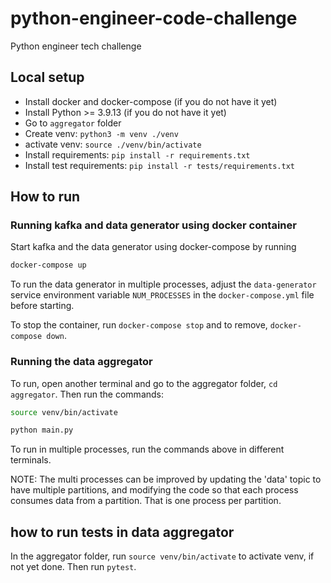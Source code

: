 # python-engineer-code-challenge

Python engineer tech challenge

## Local setup
- Install docker and docker-compose (if you do not have it yet)
- Install Python >= 3.9.13 (if you do not have it yet)
- Go to `aggregator` folder
- Create venv: ```python3 -m venv ./venv```
- activate venv: ````source ./venv/bin/activate````
- Install requirements: ```pip install -r requirements.txt```
- Install test requirements: ```pip install -r tests/requirements.txt```

## How to run

### Running kafka and data generator using docker container
Start kafka and the data generator using docker-compose by running

```bash
docker-compose up
```

To run the data generator in multiple processes, adjust the `data-generator` service environment variable `NUM_PROCESSES` in the `docker-compose.yml` file before starting.

To stop the container, run `docker-compose stop` and to remove, `docker-compose down`.

### Running the data aggregator
To run, open another terminal and go to the aggregator folder, `cd aggregator`. Then run the commands:

```bash
source venv/bin/activate

python main.py
```

To run in multiple processes, run the commands above in different terminals.

NOTE: The multi processes can be improved by updating the 'data' topic to have multiple partitions, and modifying the code so that each process consumes data from a partition. That is one process per partition.

## how to run tests in data aggregator

In the aggregator folder, run `source venv/bin/activate` to activate venv, if not yet done. Then run `pytest`.
